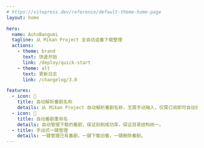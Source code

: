 ```yaml
---
# https://vitepress.dev/reference/default-theme-home-page
layout: home

hero:
  name: AutoBangumi
  tagline: 从 Mikan Project 全自动追番下载整理
  actions:
    - theme: brand
      text: 快速开始
      link: /deploy/quick-start
    - theme: alt
      text: 更新日志
      link: /changelog/3.0

features:
  - icon: 🤖️
    title: 自动解析番剧名称
    details: 从 Mikan Project 自动解析番剧名称，无需手动输入，仅需订阅即可自动创建下载规则。
  - icon: 📁
    title: 自动番剧重命名
    details: 自动管理下载的番剧，保证刮削成功率，保证目录结构统一。
  - title: 手动式一键管理
    details: 一键管理已有番剧，一键下载旧番，一键删除番剧。
---
```


